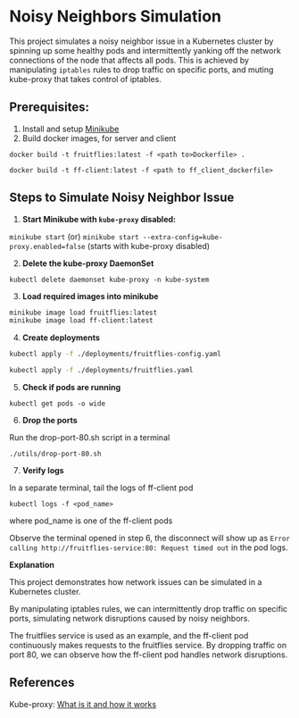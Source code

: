 # Noisy Neighbors Simulation

This project simulates a noisy neighbor issue in a Kubernetes cluster by spinning up some healthy pods and intermittently yanking off the network connections of the node that affects all pods. This is achieved by manipulating `iptables` rules to drop traffic on specific ports, and muting kube-proxy that takes control of iptables.

## Prerequisites:

1. Install and setup [Minikube](https://minikube.sigs.k8s.io/docs/)
2. Build docker images, for server and client

`docker build -t fruitflies:latest -f <path to>Dockerfile> .`

`docker build -t ff-client:latest -f <path to ff_client_dockerfile>`

## Steps to Simulate Noisy Neighbor Issue

1. **Start Minikube with `kube-proxy` disabled:**

`minikube start` (or) `minikube start --extra-config=kube-proxy.enabled=false` (starts with kube-proxy disabled)

2. **Delete the kube-proxy DaemonSet**

`kubectl delete daemonset kube-proxy -n kube-system`

3. **Load required images into minikube**

```sh
minikube image load fruitflies:latest
minikube image load ff-client:latest
```

4. **Create deployments**

```sh
kubectl apply -f ./deployments/fruitflies-config.yaml

kubectl apply -f ./deployments/fruitflies.yaml
```

5. **Check if pods are running**

`kubectl get pods -o wide`

6. **Drop the ports**

Run the drop-port-80.sh script in a terminal

`./utils/drop-port-80.sh`

7. **Verify logs**

In a separate terminal, tail the logs of ff-client pod

`kubectl logs -f <pod_name>`

where pod_name is one of the ff-client pods

Observe the terminal opened in step 6, the disconnect will show up as `Error calling http://fruitflies-service:80: Request timed out` in the pod logs.

**Explanation**

This project demonstrates how network issues can be simulated in a Kubernetes cluster.

By manipulating iptables rules, we can intermittently drop traffic on specific ports, simulating network disruptions caused by noisy neighbors.

The fruitflies service is used as an example, and the ff-client pod continuously makes requests to the fruitflies service. By dropping traffic on port 80, we can observe how the ff-client pod handles network disruptions.

## References

Kube-proxy: [What is it and how it works](https://medium.com/@amroessameldin/kube-proxy-what-is-it-and-how-it-works-6def85d9bc8f)
